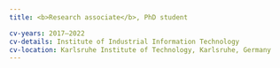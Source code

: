 ```yaml
---
title: <b>Research associate</b>, PhD student

cv-years: 2017–2022
cv-details: Institute of Industrial Information Technology
cv-location: Karlsruhe Institute of Technology, Karlsruhe, Germany
---
```

